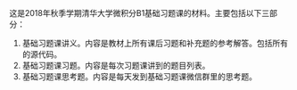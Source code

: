 这是2018年秋季学期清华大学微积分B1基础习题课的材料。主要包括以下三部分：   
1. 基础习题课讲义。内容是教材上所有课后习题和补充题的参考解答。包括所有的源代码。  
2. 基础习题课习题。内容是每次习题课讲到的题目列表。   
3. 基础习题课思考题。内容是每天发到基础习题课微信群里的思考题。 
